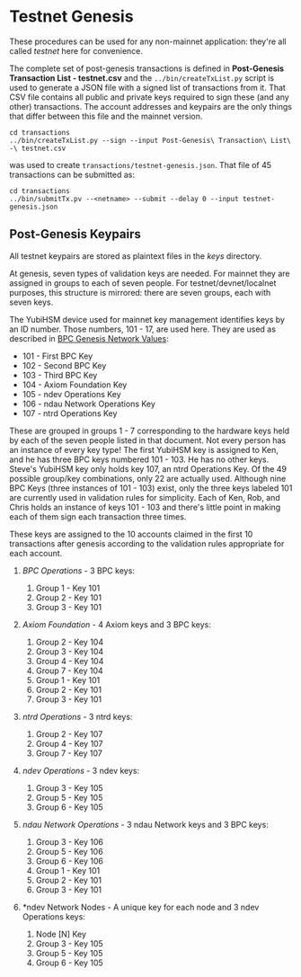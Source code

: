 # Testnet Genesis

These procedures can be used for any non-mainnet application: they're all called *testnet* here for convenience.

The complete set of post-genesis transactions is defined in **Post-Genesis Transaction List - testnet.csv** and the `../bin/createTxList.py` script is used to generate a JSON file with a signed list of transactions from it. That CSV file contains all public and private keys required to sign these (and any other) transactions. The account addresses and keypairs are the only things that differ between this file and the mainnet version.

```
cd transactions
../bin/createTxList.py --sign --input Post-Genesis\ Transaction\ List\ -\ testnet.csv
```
was used to create `transactions/testnet-genesis.json`. That file of 45 transactions can be submitted as:

```
cd transactions
../bin/submitTx.pv --<netname> --submit --delay 0 --input testnet-genesis.json
```

## Post-Genesis Keypairs

All testnet keypairs are stored as plaintext files in the *keys* directory.

At genesis, seven types of validation keys are needed. For mainnet they are assigned in groups to each of seven people. For testnet/devnet/localnet purposes, this structure is mirrored: there are seven groups, each with seven keys.

The YubiHSM device used for mainnet key management identifies keys by an ID number. Those numbers, 101 - 17, are used here. They are used as described in [BPC Genesis Network Values](https://paper.dropbox.com/doc/BPC-Genesis-Network-Values--AYaA0XDGbeshlcw2Fw~Yn4xKAg-U5qFm5bqpvATFAJj75B6b):

- 101 - First BPC Key
- 102 - Second BPC Key
- 103 - Third BPC Key
- 104 - Axiom Foundation Key
- 105 - ndev Operations Key
- 106 - ndau Network Operations Key
- 107 - ntrd Operations Key

These are grouped in groups 1 - 7 corresponding to the hardware keys held by each of the seven people listed in that document. Not every person has an instance of every key type! The first YubiHSM key is assigned to Ken, and he has three BPC keys numbered 101 - 103. He has no other keys. Steve's YubiHSM key only holds key 107, an ntrd Operations Key. Of the 49 possible group/key combinations, only 22 are actually used. Although nine BPC Keys (three instances of 101 - 103) exist, only the three keys labeled 101 are currently used in validation rules for simplicity. Each of Ken, Rob, and Chris holds an instance of keys 101 - 103 and there's little point in making each of them sign each transaction three times.

These keys are assigned to the 10 accounts claimed in the first 10 transactions after genesis according to the validation rules appropriate for each account.

1. *BPC Operations* - 3 BPC keys:
   1. Group 1 - Key 101
   2. Group 2 - Key 101
   3. Group 3 - Key 101

1. *Axiom Foundation* - 4 Axiom keys and 3 BPC keys:
   1. Group 2 - Key 104
   2. Group 3 - Key 104
   3. Group 4 - Key 104
   4. Group 7 - Key 104
   5. Group 1 - Key 101
   6. Group 2 - Key 101
   7. Group 3 - Key 101

1. *ntrd Operations* - 3 ntrd keys:
   1. Group 2 - Key 107
   2. Group 4 - Key 107
   3. Group 7 - Key 107

1. *ndev Operations* - 3 ndev keys:
   1. Group 3 - Key 105
   2. Group 5 - Key 105
   3. Group 6 - Key 105

1. *ndau Network Operations* - 3 ndau Network keys and 3 BPC keys:
   1. Group 3 - Key 106
   2. Group 5 - Key 106
   3. Group 6 - Key 106
   4. Group 1 - Key 101
   5. Group 2 - Key 101
   6. Group 3 - Key 101

1. *ndev Network Nodes - A unique key for each node and 3 ndev Operations keys:
   1. Node [N] Key
   2. Group 3 - Key 105
   3. Group 5 - Key 105
   4. Group 6 - Key 105